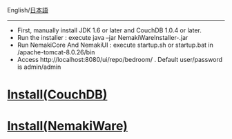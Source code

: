 English/[日本語](https://github.com/aegif/NemakiWare/wiki/%E3%82%A4%E3%83%B3%E3%82%B9%E3%83%88%E3%83%BC%E3%83%AB)
***
* First, manually install JDK 1.6 or later and CouchDB 1.0.4 or later.
* Run the installer : execute java –jar NemakiWareInstaller-<version>.jar
* Run NemakiCore And NemakiUI : execute startup.sh or startup.bat in /apache-tomcat-8.0.26/bin
* Access http://localhost:8080/ui/repo/bedroom/ . Default user/password is admin/admin

# [Install(CouchDB)](https://github.com/aegif/NemakiWare/wiki/Install%28CouchDB%29)
# [Install(NemakiWare)](https://github.com/aegif/NemakiWare/wiki/Install%28NemakiWare%29)